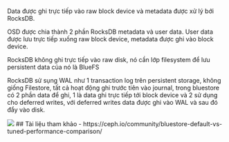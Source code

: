 # 

Data được ghi trực tiếp vào raw block device và metadata được xử lý bới RocksDB. 

OSD được chia thành 2 phần RocksDB metadata và user data. User data được lưu trực tiếp xuống raw block device, metadata được ghi vào block device.

RocksDB không ghi trực tiếp vào raw disk, nó cần lớp filesystem để lưu persistent data của nó là BlueFS

RocksDB sử sụng WAL như 1 transaction log trên persistent storage, không giống Filestore, tất cả hoạt động ghi trước tiên vào journal, trong bluestore có 2 phần data để ghi, 1 là data ghi trực tiếp tới block device và 2 sử dụng cho deferred writes, với deferred writes data được ghi vào WAL và sau đó đẩy vào disk.


<img src=https://i.imgur.com/cQwIP1M.png>
## Tài liệu tham khảo
- https://ceph.io/community/bluestore-default-vs-tuned-performance-comparison/
